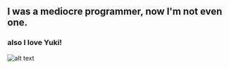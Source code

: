 ## I was a mediocre programmer, now I'm not even one.
### also I love Yuki!
![alt text](https://cdn.discordapp.com/attachments/876454194830262282/1274414076495396944/452612654_1257589511895387_7421087477374421815_n.jpg?ex=66c22a19&is=66c0d899&hm=9c829fd7ac556b305aaf9f399b942cfe26ef02bd9e154f5e706cc12e8145c3f8&)
